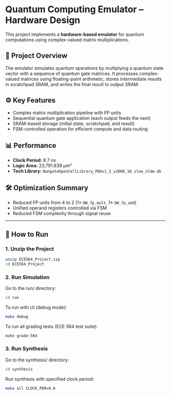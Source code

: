 # Quantum Computing Emulator – Hardware Design

This project implements a **hardware-based emulator** for quantum computations using complex-valued matrix multiplications.

## 🧠 Project Overview

The emulator simulates quantum operations by multiplying a quantum state vector with a sequence of quantum gate matrices. It processes complex-valued matrices using floating-point arithmetic, stores intermediate results in scratchpad SRAM, and writes the final result to output SRAM.

## ⚙️ Key Features

- Complex matrix multiplication pipeline with FP units
- Sequential quantum gate application (each output feeds the next)
- SRAM-based storage (initial state, scratchpad, and result)
- FSM-controlled operation for efficient compute and data routing

## 📊 Performance

- **Clock Period:** 8.7 ns  
- **Logic Area:** 23,791.839 µm²  
- **Tech Library:** `NangateOpenCellLibrary_PDKv1_2_v2008_10_slow_nldm.db`

## 🛠️ Optimization Summary

- Reduced FP units from 4 to 2 (1× `DW_fp_mult`, 1× `DW_fp_add`)
- Unified operand registers controlled via FSM
- Reduced FSM complexity through signal reuse

---

## 🚀 How to Run

### 1. Unzip the Project

```bash
unzip ECE564_Project.zip
cd ECE564_Project
```
### 2. Run Simulation

Go to the run/ directory:
```bash
cd run
```
To run with UI (debug mode):
```bash
make debug
```
To run all grading tests (ECE 564 test suite):
```bash
make grade-564
```
### 3. Run Synthesis
Go to the synthesis/ directory:
```bash
cd synthesis
```
Run synthesis with specified clock period:
```bash
make all CLOCK_PER=8.6
```
